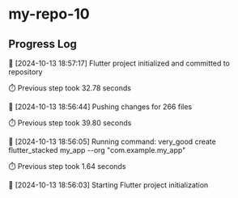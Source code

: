 # my-repo-10
## Progress Log
🔄 [2024-10-13 18:57:17] Flutter project initialized and committed to repository

⏱️ Previous step took 32.78 seconds

🔄 [2024-10-13 18:56:44] Pushing changes for 266 files

⏱️ Previous step took 39.80 seconds

🔄 [2024-10-13 18:56:05] Running command: very_good create flutter_stacked my_app --org "com.example.my_app"

⏱️ Previous step took 1.64 seconds

🔄 [2024-10-13 18:56:03] Starting Flutter project initialization

